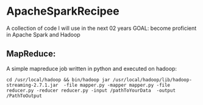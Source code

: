 # ApacheSparkRecipee
A collection of code I will use in the next 02 years GOAL: become proficient in Apache Spark and Hadoop

## MapReduce:

A simple mapreduce job written in python and executed on hadoop:

`cd /usr/local/hadoop && bin/hadoop jar /usr/local/hadoop/lib/hadoop-streaming-2.7.1.jar  -file mapper.py -mapper mapper.py -file reducer.py -reducer reducer.py -input /pathToYourData  -output /PathToOutput`
